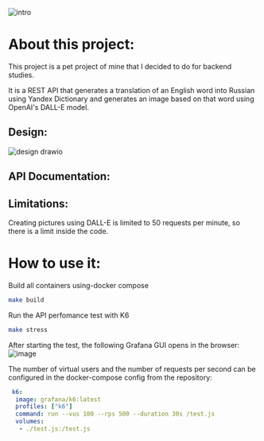 ![intro](https://user-images.githubusercontent.com/126064091/224017711-21febf1f-83d8-4ff9-a77d-bcfb2f660824.svg)

# About this project:
This project is a pet project of mine that I decided to do for backend studies.

It is a REST API that generates a translation of an English word into Russian using Yandex Dictionary and generates an image based on that word using OpenAI's DALL-E model.

## Design:
![design drawio](https://user-images.githubusercontent.com/126064091/224037889-37add257-2373-4049-8310-63a07f3f9d41.png)

## API Documentation:

## Limitations:
Creating pictures using DALL-E is limited to 50 requests per minute, so there is a limit inside the code.

# How to use it:
Build all containers using-docker compose
```bash
make build 
```
Run the API perfomance test with K6
```bash
make stress
```
After starting the test, the following Grafana GUI opens in the browser:
![image](https://user-images.githubusercontent.com/126064091/224057841-17c02fac-6b64-4451-bb75-91ed32b7ff16.png)

The number of virtual users and the number of requests per second can be configured in the docker-compose config from the repository:
```yaml
 k6:
  image: grafana/k6:latest
  profiles: ["k6"]
  command: run --vus 100 --rps 500 --duration 30s /test.js
  volumes:
   - ./test.js:/test.js
```
